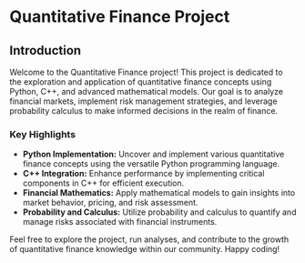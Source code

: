 # Quantitative Finance Project

## Introduction

Welcome to the Quantitative Finance project! This project is dedicated to the exploration and application of quantitative finance concepts using Python, C++, and advanced mathematical models. Our goal is to analyze financial markets, implement risk management strategies, and leverage probability calculus to make informed decisions in the realm of finance.

### Key Highlights

- **Python Implementation:** Uncover and implement various quantitative finance concepts using the versatile Python programming language.
- **C++ Integration:** Enhance performance by implementing critical components in C++ for efficient execution.
- **Financial Mathematics:** Apply mathematical models to gain insights into market behavior, pricing, and risk assessment.
- **Probability and Calculus:** Utilize probability and calculus to quantify and manage risks associated with financial instruments.

Feel free to explore the project, run analyses, and contribute to the growth of quantitative finance knowledge within our community. Happy coding!
